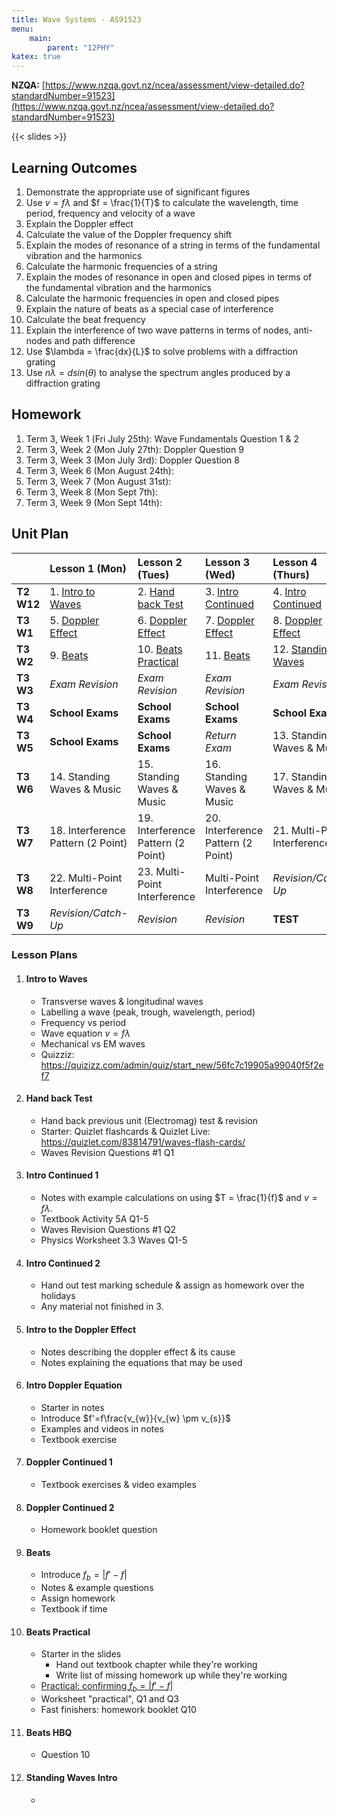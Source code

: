 ```yaml
---
title: Wave Systems - AS91523
menu:
    main:
        parent: "12PHY"
katex: true
---
```


__NZQA:__ [https://www.nzqa.govt.nz/ncea/assessment/view-detailed.do?standardNumber=91523](https://www.nzqa.govt.nz/ncea/assessment/view-detailed.do?standardNumber=91523)

{{< slides >}}

## Learning Outcomes

1. Demonstrate the appropriate use of significant figures
2. Use $v=f \lambda$ and $f = \frac{1}{T}$ to calculate the wavelength, time period, frequency and velocity of a wave
3. Explain the Doppler effect
4. Calculate the value of the Doppler frequency shift
5. Explain the modes of resonance of a string in terms of the fundamental vibration and the harmonics
6. Calculate the harmonic frequencies of a string
7. Explain the modes of resonance in open and closed pipes in terms of the fundamental vibration and the harmonics
8. Calculate the harmonic frequencies in open and closed pipes
9. Explain the nature of beats as a special case of interference
10. Calculate the beat frequency
11. Explain the interference of two wave patterns in terms of nodes, anti-nodes and path difference
12. Use $\lambda = \frac{dx}{L}$ to solve problems with a diffraction grating
13. Use $n\lambda = dsin(\theta)$ to analyse the spectrum angles produced by a diffraction grating

## Homework

1. Term 3, Week 1 (Fri July 25th): Wave Fundamentals Question 1 & 2
2. Term 3, Week 2 (Mon July 27th): Doppler Question 9
3. Term 3, Week 3 (Mon July 3rd): Doppler Question 8
4. Term 3, Week 6 (Mon August 24th): 
5. Term 3, Week 7 (Mon August 31st): 
6. Term 3, Week 8 (Mon Sept 7th): 
7. Term 3, Week 9 (Mon Sept 14th):  

## Unit Plan

|             | Lesson 1 (Mon)                                     | Lesson 2 (Tues)                               | Lesson 3 (Wed)                             | Lesson 4 (Thurs)                             |
|:------------|:---------------------------------------------------|:----------------------------------------------|:-------------------------------------------|:---------------------------------------------|
| __T2 W12__  | 1. [Intro to Waves](#intro-to-waves)               | 2. [Hand back Test](#hand-back-test)          | 3. [Intro Continued](#intro-continued-1)   | 4. [Intro Continued](#intro-continued-2)     |
| __T3 W1__   | 5. [Doppler Effect](#intro-to-the-doppler-effect)  | 6. [Doppler Effect](#intro-doppler-equation)  | 7. [Doppler Effect](#doppler-continued-1)  | 8. [Doppler Effect](#doppler-continued-2)    |
| __T3 W2__   | 9. [Beats](#beats)                                 | 10. [Beats Practical](#beats-practical)       | 11. [Beats](#beats-hbq)                    | 12. [Standing Waves](#standing-waves-intro)  |
| __T3 W3__   | _Exam Revision_                                    | _Exam Revision_                               | _Exam Revision_                            | _Exam Revision_                              |
| __T3 W4__   | __School Exams__                                   | __School Exams__                              | __School Exams__                           | __School Exams__                             |
| __T3 W5__   | __School Exams__                                   | __School Exams__                              | _Return Exam_                              | 13. Standing Waves & Music                   |
| __T3 W6__   | 14. Standing Waves & Music                         | 15. Standing Waves & Music                    | 16. Standing Waves & Music                 | 17. Standing Waves & Music                   |
| __T3 W7__   | 18. Interference Pattern (2 Point)                 | 19. Interference Pattern (2 Point)            | 20. Interference Pattern (2 Point)         | 21. Multi-Point Interference                 |
| __T3 W8__   | 22. Multi-Point Interference                       | 23. Multi-Point Interference                  | Multi-Point Interference                   | _Revision/Catch-Up_                          |
| __T3 W9__   | _Revision/Catch-Up_                                | _Revision_                                    | _Revision_                                 | __TEST__                                     |

### Lesson Plans

1. #### Intro to Waves
    - Transverse waves & longitudinal waves
    - Labelling a wave (peak, trough, wavelength, period)
    - Frequency vs period
    - Wave equation $v=f\lambda$
    - Mechanical vs EM waves
    - Quizziz: https://quizizz.com/admin/quiz/start_new/56fc7c19905a99040f5f2ef7
2. #### Hand back Test
    - Hand back previous unit (Electromag) test & revision
    - Starter: Quizlet flashcards & Quizlet Live: https://quizlet.com/83814791/waves-flash-cards/
    - Waves Revision Questions #1 Q1
3. #### Intro Continued 1
    - Notes with example calculations on using $T = \frac{1}{f}$ and $v=f\lambda$.
    - Textbook Activity 5A Q1-5
    - Waves Revision Questions #1 Q2
    - Physics Worksheet 3.3 Waves Q1-5
4. #### Intro Continued 2
    - Hand out test marking schedule & assign as homework over the holidays
    - Any material not finished in 3.
5. #### Intro to the Doppler Effect
    - Notes describing the doppler effect & its cause
    - Notes explaining the equations that may be used
6. #### Intro Doppler Equation
    - Starter in notes
    - Introduce $f'=f\frac{v_{w}}{v_{w} \pm v_{s}}$
    - Examples and videos in notes
    - Textbook exercise
7. #### Doppler Continued 1
    - Textbook exercises & video examples
8. #### Doppler Continued 2
    - Homework booklet question 
9. #### Beats
    - Introduce $f_{b} = | f' - f |$
    - Notes & example questions
    - Assign homework
    - Textbook if time
10. #### Beats Practical
    - Starter in the slides
        - Hand out textbook chapter while they're working
        - Write list of missing homework up while they're working
    - [Practical: confirming $f_{b} = | f' - f |$](https://docs.google.com/document/d/1vD8-3cC0KFPNR-J4pMgjBO_x_TgE07JR07LddT2QzfE/edit#)
    - Worksheet "practical", Q1 and Q3
    - Fast finishers: homework booklet Q10
11. #### Beats HBQ
    - Question 10
12. #### Standing Waves Intro
    - 